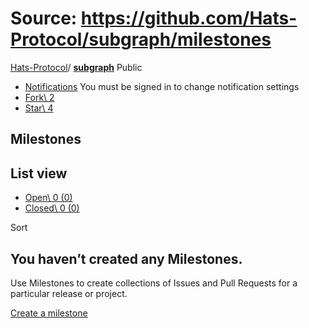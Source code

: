 # Source: https://github.com/Hats-Protocol/subgraph/milestones

[Hats-Protocol](https://github.com/Hats-Protocol)/ **[subgraph](https://github.com/Hats-Protocol/subgraph)** Public

- [Notifications](https://github.com/login?return_to=%2FHats-Protocol%2Fsubgraph) You must be signed in to change notification settings
- [Fork\\
2](https://github.com/login?return_to=%2FHats-Protocol%2Fsubgraph)
- [Star\\
4](https://github.com/login?return_to=%2FHats-Protocol%2Fsubgraph)


## Milestones

## List view

- [Open\\
0 (0)](https://github.com/Hats-Protocol/subgraph/milestones)
- [Closed\\
0 (0)](https://github.com/Hats-Protocol/subgraph/milestones?state=closed)

Sort

## You haven’t created any Milestones.

Use Milestones to create collections of Issues and Pull Requests for a particular release or project.

[Create a milestone](https://github.com/Hats-Protocol/subgraph/milestones/new)
